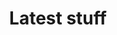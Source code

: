---
layout: home
title: "Latest stuff"
tags: [Bruno Belcastro, personal site, photography, blog, writings]
image:
  feature: london-westminster-sunset.jpg
---